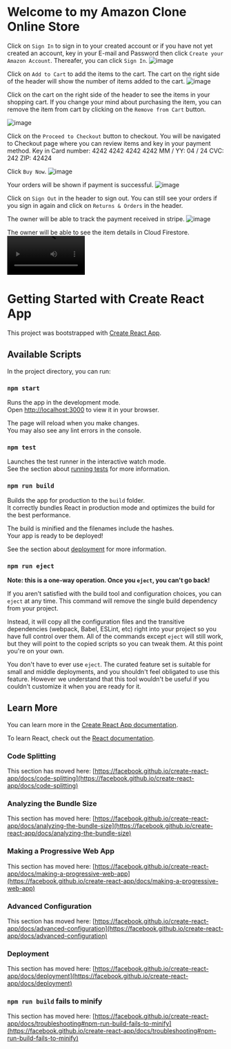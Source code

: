 # Welcome to my Amazon Clone Online Store
Click on `Sign In` to sign in to your created account or if you have not yet created an account, key in your E-mail and Password then click `Create your Amazon Account`. Thereafer, you can click `Sign In`.
![image](https://user-images.githubusercontent.com/101394672/217729518-b9dafd1f-cf8e-4dfb-a630-e1e88d593b76.png)

Click on `Add to Cart` to add the items to the cart. The cart on the right side of the header will show the number of items added to the cart.
![image](https://user-images.githubusercontent.com/101394672/217730091-25f4101a-0823-44fd-a7b8-ea0b9f170b5c.png)

Click on the cart on the right side of the header to see the items in your shopping cart. If you change your mind about purchasing the item, you can remove the item from cart by clicking on the `Remove from Cart` button.

![image](https://user-images.githubusercontent.com/101394672/217735288-85aa44b2-dcb2-464b-9d3e-ea72c4386edc.png)

Click on the `Proceed to Checkout` button to checkout. You will be navigated to Checkout page where you can review items and key in your payment method. Key in 
Card number: 4242 4242 4242 4242 
MM / YY: 04 / 24
CVC: 242
ZIP: 42424

Click `Buy Now`.
![image](https://user-images.githubusercontent.com/101394672/217731324-d0d43e37-52e8-4dc5-8a10-6cc5b5589479.png)

Your orders will be shown if payment is successful.
![image](https://user-images.githubusercontent.com/101394672/217731488-3254509a-4799-443b-9249-f15bd21051e1.png)

Click on `Sign Out` in the header to sign out. You can still see your orders if you sign in again and click on `Returns & Orders` in the header.

The owner will be able to track the payment received in stripe.
![image](https://user-images.githubusercontent.com/101394672/217732049-cd40540c-a7d1-4c2e-bf6d-26f01be1e8a9.png)

The owner will be able to see the item details in Cloud Firestore.
<video src='https://user-images.githubusercontent.com/101394672/217732849-4ead1aa4-a535-4a52-8a34-f93b66e58677.mp4' width=180/>

# Getting Started with Create React App

This project was bootstrapped with [Create React App](https://github.com/facebook/create-react-app).

## Available Scripts

In the project directory, you can run:

### `npm start`

Runs the app in the development mode.\
Open [http://localhost:3000](http://localhost:3000) to view it in your browser.

The page will reload when you make changes.\
You may also see any lint errors in the console.

### `npm test`

Launches the test runner in the interactive watch mode.\
See the section about [running tests](https://facebook.github.io/create-react-app/docs/running-tests) for more information.

### `npm run build`

Builds the app for production to the `build` folder.\
It correctly bundles React in production mode and optimizes the build for the best performance.

The build is minified and the filenames include the hashes.\
Your app is ready to be deployed!

See the section about [deployment](https://facebook.github.io/create-react-app/docs/deployment) for more information.

### `npm run eject`

**Note: this is a one-way operation. Once you `eject`, you can't go back!**

If you aren't satisfied with the build tool and configuration choices, you can `eject` at any time. This command will remove the single build dependency from your project.

Instead, it will copy all the configuration files and the transitive dependencies (webpack, Babel, ESLint, etc) right into your project so you have full control over them. All of the commands except `eject` will still work, but they will point to the copied scripts so you can tweak them. At this point you're on your own.

You don't have to ever use `eject`. The curated feature set is suitable for small and middle deployments, and you shouldn't feel obligated to use this feature. However we understand that this tool wouldn't be useful if you couldn't customize it when you are ready for it.

## Learn More

You can learn more in the [Create React App documentation](https://facebook.github.io/create-react-app/docs/getting-started).

To learn React, check out the [React documentation](https://reactjs.org/).

### Code Splitting

This section has moved here: [https://facebook.github.io/create-react-app/docs/code-splitting](https://facebook.github.io/create-react-app/docs/code-splitting)

### Analyzing the Bundle Size

This section has moved here: [https://facebook.github.io/create-react-app/docs/analyzing-the-bundle-size](https://facebook.github.io/create-react-app/docs/analyzing-the-bundle-size)

### Making a Progressive Web App

This section has moved here: [https://facebook.github.io/create-react-app/docs/making-a-progressive-web-app](https://facebook.github.io/create-react-app/docs/making-a-progressive-web-app)

### Advanced Configuration

This section has moved here: [https://facebook.github.io/create-react-app/docs/advanced-configuration](https://facebook.github.io/create-react-app/docs/advanced-configuration)

### Deployment

This section has moved here: [https://facebook.github.io/create-react-app/docs/deployment](https://facebook.github.io/create-react-app/docs/deployment)

### `npm run build` fails to minify

This section has moved here: [https://facebook.github.io/create-react-app/docs/troubleshooting#npm-run-build-fails-to-minify](https://facebook.github.io/create-react-app/docs/troubleshooting#npm-run-build-fails-to-minify)
